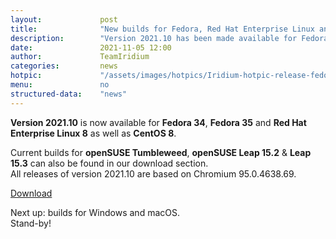 ```yaml
---
layout: 			post
title:  			"New builds for Fedora, Red Hat Enterprise Linux and CentOS"
description: 		"Version 2021.10 has been made available for Fedora 34 & 35 and Red Hat Enterprise Linux 8 / CentOS 8. Find instructions in our download section."
date:	 			2021-11-05 12:00
author:				TeamIridium
categories:			news
hotpic:				"/assets/images/hotpics/Iridium-hotpic-release-fedora-rhel-suse_2021-10.png"
menu: 				no
structured-data:	"news"
---
```

**Version 2021.10** is now available for **Fedora 34**, **Fedora 35** and **Red Hat Enterprise Linux 8** as well as **CentOS 8**.   

Current builds for **openSUSE Tumbleweed**, **openSUSE Leap 15.2** & **Leap 15.3** can also be found in our download section.   
All releases of version 2021.10 are based on Chromium 95.0.4638.69.   

<a href="/downloads/" class="button download" title="download Iridium Browser">Download</a>

Next up: builds for Windows and macOS.   
Stand-by!